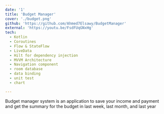 ```yaml
---
date: '1'
title: 'Budget Manager'
cover: './budget.png'
github: 'https://github.com/Ahmed7Elsawy/BudgetManager'
external: 'https://youtu.be/FsdFUqGNxHg'
tech:
  - Kotlin
  - Coroutines 
  - Flow & StateFlow
  - LiveData 
  - Hilt for dependency injection
  - MVVM Architecture
  - Navigation component
  - room database
  - data binding
  - unit test
  - chart

---
```


Budget manager system is an application to save your income and payment and get the summary for the budget in last week, last month, and last year


